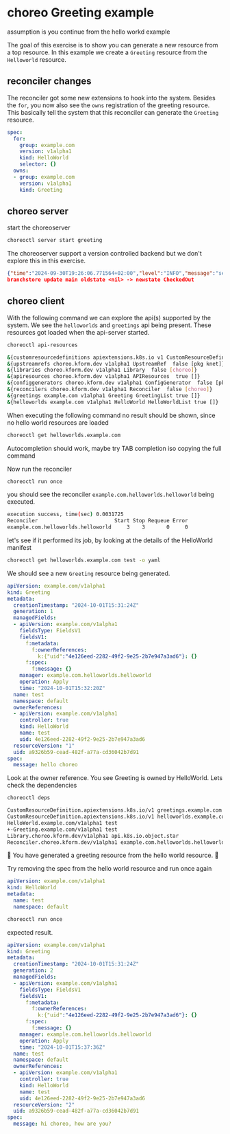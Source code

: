 # choreo Greeting example

assumption is you continue from the hello workd example

The goal of this exercise is to show you can generate a new resource from a top resource. 
In this example we create a `Greeting` resource from the `Helloworld` resource.

## reconciler changes

The reconciler got some new extensions to hook into the system. Besides the `for`, you now also see the `owns` registration of the greeting resource. This basically tell the system that this reconciler can generate the `Greeting` resource.

```yaml
spec: 
  for: 
    group: example.com
    version: v1alpha1
    kind: HelloWorld
    selector: {}
  owns:
  - group: example.com
    version: v1alpha1
    kind: Greeting
```

## choreo server

start the choreoserver

```bash
choreoctl server start greeting
```

The choreoserver support a version controlled backend but we don't explore this in this exercise.

```json
{"time":"2024-09-30T19:26:06.771564+02:00","level":"INFO","message":"server started","logger":"choreoctl-logger","data":{"name":"choreoServer","address":"127.0.0.1:51000"}}
branchstore update main oldstate <nil> -> newstate CheckedOut
```

## choreo client

With the following command we can explore the api(s) supported by the system. We see the `helloworlds` and `greetings` api being present. These resources got loaded when the api-server started.

```bash
choreoctl api-resources
```

```bash
&{customresourcedefinitions apiextensions.k8s.io v1 CustomResourceDefinition  false []}
&{upstreamrefs choreo.kform.dev v1alpha1 UpstreamRef  false [pkg knet]}
&{libraries choreo.kform.dev v1alpha1 Library  false [choreo]}
&{apiresources choreo.kform.dev v1alpha1 APIResources  true []}
&{configgenerators choreo.kform.dev v1alpha1 ConfigGenerator  false [pkg knet]}
&{reconcilers choreo.kform.dev v1alpha1 Reconciler  false [choreo]}
&{greetings example.com v1alpha1 Greeting GreetingList true []}
&{helloworlds example.com v1alpha1 HelloWorld HelloWorldList true []}
```

When executing the following command no result should be shown, since no hello world resources are loaded

```bash
choreoctl get helloworlds.example.com
```

Autocompletion should work, maybe try TAB completion iso copying the full command

Now run the reconciler

```bash
choreoctl run once
```

you should see the reconciler `example.com.helloworlds.helloworld` being executed.

```bash
execution success, time(sec) 0.0031725
Reconciler                         Start Stop Requeue Error
example.com.helloworlds.helloworld     3    3       0     0
```

let's see if it performed its job, by looking at the details of the HelloWorld manifest

```bash
choreoctl get helloworlds.example.com test -o yaml
```

We should see a new `Greeting` resource being generated.

```yaml
apiVersion: example.com/v1alpha1
kind: Greeting
metadata:
  creationTimestamp: "2024-10-01T15:31:24Z"
  generation: 1
  managedFields:
  - apiVersion: example.com/v1alpha1
    fieldsType: FieldsV1
    fieldsV1:
      f:metadata:
        f:ownerReferences:
          k:{"uid":"4e126eed-2282-49f2-9e25-2b7e947a3ad6"}: {}
      f:spec:
        f:message: {}
    manager: example.com.helloworlds.helloworld
    operation: Apply
    time: "2024-10-01T15:32:20Z"
  name: test
  namespace: default
  ownerReferences:
  - apiVersion: example.com/v1alpha1
    controller: true
    kind: HelloWorld
    name: test
    uid: 4e126eed-2282-49f2-9e25-2b7e947a3ad6
  resourceVersion: "1"
  uid: a9326b59-cead-482f-a77a-cd36042b7d91
spec:
  message: hello choreo
```

Look at the owner reference. You see Greeting is owned by HelloWorld. Lets check the dependencies

```bash
choreoctl deps
```

```bash
CustomResourceDefinition.apiextensions.k8s.io/v1 greetings.example.com 
CustomResourceDefinition.apiextensions.k8s.io/v1 helloworlds.example.com 
HelloWorld.example.com/v1alpha1 test 
+-Greeting.example.com/v1alpha1 test 
Library.choreo.kform.dev/v1alpha1 api.k8s.io.object.star 
Reconciler.choreo.kform.dev/v1alpha1 example.com.helloworlds.helloworld 
```

🎉 You have generated a greeting resource from the hello world resource. 🤘

Try removing the spec from the hello world resource and run once again

```yaml
apiVersion: example.com/v1alpha1
kind: HelloWorld
metadata:
  name: test
  namespace: default
```

```bash
choreoctl run once
```

expected result.

```yaml
apiVersion: example.com/v1alpha1
kind: Greeting
metadata:
  creationTimestamp: "2024-10-01T15:31:24Z"
  generation: 2
  managedFields:
  - apiVersion: example.com/v1alpha1
    fieldsType: FieldsV1
    fieldsV1:
      f:metadata:
        f:ownerReferences:
          k:{"uid":"4e126eed-2282-49f2-9e25-2b7e947a3ad6"}: {}
      f:spec:
        f:message: {}
    manager: example.com.helloworlds.helloworld
    operation: Apply
    time: "2024-10-01T15:37:36Z"
  name: test
  namespace: default
  ownerReferences:
  - apiVersion: example.com/v1alpha1
    controller: true
    kind: HelloWorld
    name: test
    uid: 4e126eed-2282-49f2-9e25-2b7e947a3ad6
  resourceVersion: "2"
  uid: a9326b59-cead-482f-a77a-cd36042b7d91
spec:
  message: hi choreo, how are you?
```
